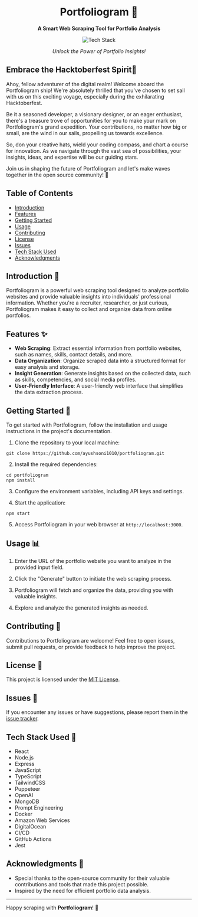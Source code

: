 <h1 align="center">Portfoliogram 🚀</h1>

<p align="center">
  <b>A Smart Web Scraping Tool for Portfolio Analysis</b>
</p>

<p align="center">
  <img src="https://img.shields.io/badge/Tech%20Stack-React%20%7C%20Node.js%20%7C%20OpenAI%20%7C%20Puppeteer%20%7C%20TypeScript%20%7C%20TailwindCSS-0288d1.svg" alt="Tech Stack" />
</p>

  
<p align="center">
  <i>Unlock the Power of Portfolio Insights!</i>
</p>

## Embrace the Hacktoberfest Spirit🎉
Ahoy, fellow adventurer of the digital realm! Welcome aboard the Portfoliogram ship! We're absolutely thrilled that you've chosen to set sail with us on this exciting voyage, especially during the exhilarating Hacktoberfest.

Be it a seasoned developer, a visionary designer, or an eager enthusiast, there's a treasure trove of opportunities for you to make your mark on Portfoliogram's grand expedition. Your contributions, no matter how big or small, are the wind in our sails, propelling us towards excellence.

So, don your creative hats, wield your coding compass, and chart a course for innovation. As we navigate through the vast sea of possibilities, your insights, ideas, and expertise will be our guiding stars.

Join us in shaping the future of Portfoliogram and let's make waves together in the open source community! 🌟

## Table of Contents
- [Introduction](#introduction-)
- [Features](#features-)
- [Getting Started](#getting-started-)
- [Usage](#usage-)
- [Contributing](#contributing-)
- [License](#license-)
- [Issues](#issues-)
- [Tech Stack Used](#tech-stack-used-)
- [Acknowledgments](#acknowledgments-)

## Introduction 📝

Portfoliogram is a powerful web scraping tool designed to analyze portfolio websites and provide valuable insights into individuals' professional information. Whether you're a recruiter, researcher, or just curious, Portfoliogram makes it easy to collect and organize data from online portfolios.

## Features ✨

- **Web Scraping**: Extract essential information from portfolio websites, such as names, skills, contact details, and more.
- **Data Organization**: Organize scraped data into a structured format for easy analysis and storage.
- **Insight Generation**: Generate insights based on the collected data, such as skills, competencies, and social media profiles.
- **User-Friendly Interface**: A user-friendly web interface that simplifies the data extraction process.

## Getting Started 🚀
To get started with Portfoliogram, follow the installation and usage instructions in the project's documentation.

1. Clone the repository to your local machine:
```
git clone https://github.com/ayushsoni1010/portfoliogram.git
```

2. Install the required dependencies:
```
cd portfoliogram
npm install
```

3. Configure the environment variables, including API keys and settings.

4. Start the application:
```
npm start
```

5. Access Portfoliogram in your web browser at `http://localhost:3000`.

## Usage 📊

1. Enter the URL of the portfolio website you want to analyze in the provided input field.

2. Click the "Generate" button to initiate the web scraping process.

3. Portfoliogram will fetch and organize the data, providing you with valuable insights.

4. Explore and analyze the generated insights as needed.

## Contributing 🤝

Contributions to Portfoliogram are welcome! Feel free to open issues, submit pull requests, or provide feedback to help improve the project.

## License 📜

This project is licensed under the [MIT License](LICENSE).

## Issues 🐛

If you encounter any issues or have suggestions, please report them in the [issue tracker](https://github.com/ayushsoni1010/Portfoliogram/issues).

## Tech Stack Used 💅

- React
- Node.js
- Express
- JavaScript
- TypeScript
- TailwindCSS
- Puppeteer
- OpenAI
- MongoDB
- Prompt Engineering
- Docker
- Amazon Web Services
- DigitalOcean
- CI/CD
- GitHub Actions
- Jest

## Acknowledgments 🙏

- Special thanks to the open-source community for their valuable contributions and tools that made this project possible.
- Inspired by the need for efficient portfolio data analysis.

---

Happy scraping with **Portfoliogram**! 🎉
